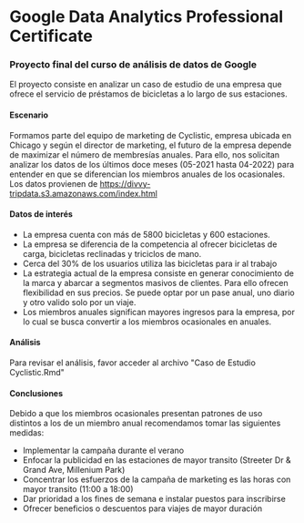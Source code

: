 # Google Data Analytics Professional Certificate

### Proyecto final del curso de análisis de datos de Google

El proyecto consiste en analizar un caso de estudio de una empresa que ofrece el servicio de préstamos de bicicletas a lo largo de sus estaciones.

#### Escenario

Formamos parte del equipo de marketing de Cyclistic, empresa ubicada en Chicago y según el director de marketing, el futuro de la empresa depende de maximizar el número de membresías anuales. Para ello, nos solicitan analizar los datos  de los últimos doce meses (05-2021 hasta 04-2022) para entender en que se diferencian los miembros anuales de los ocasionales. Los datos provienen de https://divvy-tripdata.s3.amazonaws.com/index.html

#### Datos de interés

- La empresa cuenta con más de 5800 bicicletas y 600 estaciones.
- La empresa se diferencia de la competencia al ofrecer bicicletas de carga, bicicletas reclinadas y triciclos de mano.
- Cerca del 30% de los usuarios utiliza las bicicletas para ir al trabajo
- La estrategia actual de la empresa consiste en generar conocimiento de la marca y abarcar a segmentos masivos de clientes. Para ello ofrecen flexibilidad en sus precios. Se puede optar por un pase anual, uno diario y otro valido solo por un viaje.
- Los miembros anuales significan mayores ingresos para la empresa, por lo cual se busca convertir a los miembros ocasionales en anuales.

#### Análisis

Para revisar el análisis, favor acceder al archivo "Caso de Estudio Cyclistic.Rmd"

#### Conclusiones

Debido a que los miembros ocasionales presentan patrones de uso distintos a los de un miembro anual recomendamos tomar las siguientes medidas:

* Implementar la campaña durante el verano
* Enfocar la publicidad en las estaciones de mayor transito (Streeter Dr & Grand Ave, Millenium Park)
* Concentrar los esfuerzos de la campaña de marketing es las horas con mayor transito (11:00 a 18:00)
* Dar prioridad a los fines de semana e instalar puestos para inscribirse
* Ofrecer beneficios o descuentos para viajes de mayor duración
